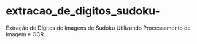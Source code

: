 # extracao_de_digitos_sudoku-
Extração de Dígitos de Imagens de Sudoku Utilizando Processamento de Imagem e OCR
